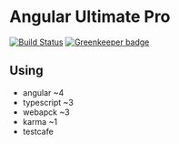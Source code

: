 # Angular Ultimate Pro

[![Build Status](https://travis-ci.org/joma74/angular-ultimate-pro.svg?branch=master)](https://travis-ci.org/joma74/angular-ultimate-pro) [![Greenkeeper badge](https://badges.greenkeeper.io/joma74/angular-ultimate-pro.svg)](https://greenkeeper.io/)

## Using

- angular ~4
- typescript ~3
- webapck ~3
- karma ~1
- testcafe

